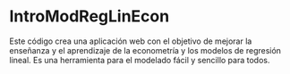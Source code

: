 # IntroModRegLinEcon
Este código crea una aplicación web con el objetivo de mejorar la enseñanza y el aprendizaje de la econometría y los modelos de regresión lineal. Es una herramienta para el modelado fácil y sencillo para todos.

